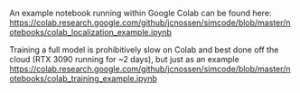 
An example notebook running within Google Colab can be found here:
https://colab.research.google.com/github/jcnossen/simcode/blob/master/notebooks/colab_localization_example.ipynb

Training a full model is prohibitively slow on Colab and best done off the cloud (RTX 3090 running for ~2 days), but just as an example
https://colab.research.google.com/github/jcnossen/simcode/blob/master/notebooks/colab_training_example.ipynb

